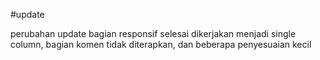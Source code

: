 #update

perubahan update bagian responsif selesai dikerjakan menjadi single column, bagian komen tidak diterapkan, dan beberapa penyesuaian kecil
